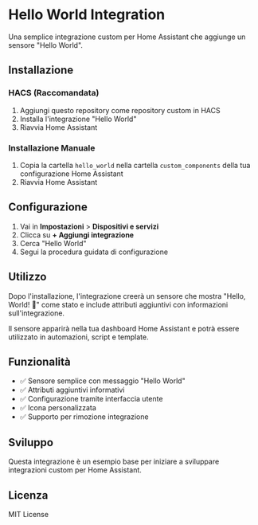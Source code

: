 # Hello World Integration

Una semplice integrazione custom per Home Assistant che aggiunge un sensore "Hello World".

## Installazione

### HACS (Raccomandata)

1. Aggiungi questo repository come repository custom in HACS
2. Installa l'integrazione "Hello World"
3. Riavvia Home Assistant

### Installazione Manuale

1. Copia la cartella `hello_world` nella cartella `custom_components` della tua configurazione Home Assistant
2. Riavvia Home Assistant

## Configurazione

1. Vai in **Impostazioni** > **Dispositivi e servizi**
2. Clicca su **+ Aggiungi integrazione**
3. Cerca "Hello World"
4. Segui la procedura guidata di configurazione

## Utilizzo

Dopo l'installazione, l'integrazione creerà un sensore che mostra "Hello, World! 👋" come stato e include attributi aggiuntivi con informazioni sull'integrazione.

Il sensore apparirà nella tua dashboard Home Assistant e potrà essere utilizzato in automazioni, script e template.

## Funzionalità

- ✅ Sensore semplice con messaggio "Hello World"
- ✅ Attributi aggiuntivi informativi
- ✅ Configurazione tramite interfaccia utente
- ✅ Icona personalizzata
- ✅ Supporto per rimozione integrazione

## Sviluppo

Questa integrazione è un esempio base per iniziare a sviluppare integrazioni custom per Home Assistant.

## Licenza

MIT License

